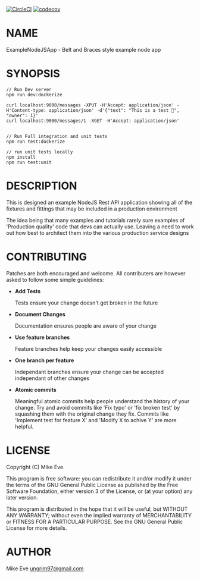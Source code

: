 [![CircleCI](https://circleci.com/gh/ungrim97/NodeJS-Example-RESTAPI.svg?style=svg)](https://circleci.com/gh/ungrim97/NodeJS-Example-RESTAPI) [![codecov](https://codecov.io/gh/ungrim97/api_example_app/branch/master/graph/badge.svg)](https://codecov.io/gh/ungrim97/api_example_app)

# NAME

ExampleNodeJSApp - Belt and Braces style example node app

# SYNOPSIS

    // Run Dev server
    npm run dev:dockerize

    curl localhost:9000/messages -XPUT -H'Accept: application/json' -H'Content-type: application/json' -d'{"text": "This is a test 📙", "owner": 1}'
    curl localhost:9000/messages/1 -XGET -H'Accept: application/json'


    // Run Full integration and unit tests
    npm run test:dockerize

    // run unit tests locally
    npm install
    npm run test:unit


# DESCRIPTION

This is designed an example NodeJS Rest API application showing all of the fixtures and fittings that
may be included in a production environment

The idea being that many examples and tutorials rarely sure examples of 'Production quality' code
that devs can actually use. Leaving a need to work out how best to architect them into the various
production service designs

# CONTRIBUTING

Patches are both encouraged and welcome. All contributers are however asked to follow some simple
guidelines:

- **Add Tests**

    Tests ensure your change doesn't get broken in the future

- **Document Changes**

    Documentation ensures people are aware of your change

- **Use feature branches**

    Feature branches help keep your changes easily accessible

- **One branch per feature**

    Independant branches ensure your change can be accepted independant of other changes

- **Atomic commits**

    Meaningful atomic commits help people understand the history of your change. Try and avoid commits like 'Fix typo' or 'fix broken test' by squashing them with the original change they fix. Commits like 'Implement test for feature X' and 'Modify X to achive Y' are more helpful.

# LICENSE

Copyright (C) Mike Eve.

This program is free software: you can redistribute it and/or modify it under the terms of the GNU General Public License as published by the Free Software Foundation, either version 3 of the License, or (at your option) any later version.

This program is distributed in the hope that it will be useful, but WITHOUT ANY WARRANTY; without even the implied warranty of MERCHANTABILITY or FITNESS FOR A PARTICULAR PURPOSE. See the GNU General Public License for more details.

# AUTHOR

Mike Eve <ungrim97@gmail.com>
